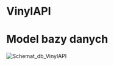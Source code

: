 # VinylAPI
# Model bazy danych
![Schemat_db_VinylAPI](https://user-images.githubusercontent.com/32575005/145459975-41ae6fd8-0504-44a2-b76e-4bb3af3daf27.png)
